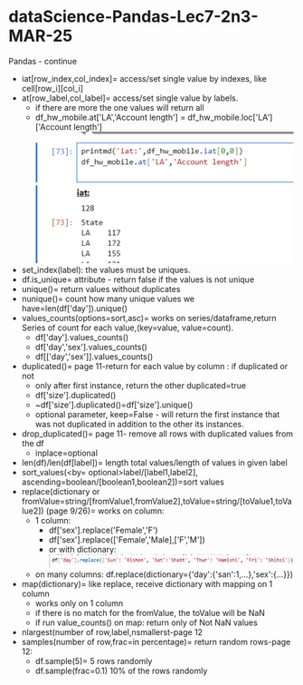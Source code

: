 # dataScience-Pandas-Lec7-2n3-MAR-25
Pandas - continue
* iat[row_index,col_index]= access/set single value by indexes, like cell[row_i][col_i]
* at[row_label,col_label]= access/set single value by labels. 
  * if there are more the one values will return all
  * df_hw_mobile.at['LA','Account length'] = df_hw_mobile.loc['LA']['Account length']
  ![img.png](img.png)
* set_index(label): the values must be uniques. 
* df.is_unique= attribute - return false if the values is not unique
* unique()= return values without duplicates 
* nunique()= count how many unique values we have=len(df['day']).unique()
* values_counts(options=sort,asc)= works on series/dataframe,return Series of count for each value,(key=value, value=count).
  * df['day'].values_counts()
  * df['day','sex'].values_counts()
  * df[['day','sex']].values_counts()
* duplicated()= page 11-return for each value by column : if duplicated or not
  * only after first instance, return the other duplicated=true
  * df['size'].duplicated()
  * ~df['size'].duplicated()=df['size'].unique()
  * optional parameter, keep=False - will return the first instance that was not duplicated in addition to the other its instances.
* drop_duplicated()=  page 11- remove all rows with duplicated values from the df
  * inplace=optional
* len(df)/len(df[label])= length total values/length of values in given label
* sort_values(<by= optional>label/[label1,label2], ascending=boolean/[boolean1,boolean2])=sort values
* replace(dictionary or fromValue=string/[fromValue1,fromValue2],toValue=string/[toValue1,toValue2]) (page 9/26)= works on column:
  * 1 column:
    * df['sex'].replace('Female','F')
    * df['sex'].replace(['Female','Male],['F','M'])
    * or with dictionary:
    ![img_1.png](img_1.png)
  * on many columns: df.replace(dictionary={'day':{'san':1,...},'sex':{...}})
* map(dictionary)= like replace, receive dictionary with mapping on 1 column
  * works only on 1 column 
  * if there is no match for the fromValue, the toValue will be NaN
  * if run value_counts() on map: return only of Not NaN values
* nlargest(number of row,label,nsmallerst-page 12
* samples(number of row,frac=in percentage)= return random rows-page 12:
  * df.sample(5)= 5 rows randomly
  * df.sample(frac=0.1) 10% of the rows randomly